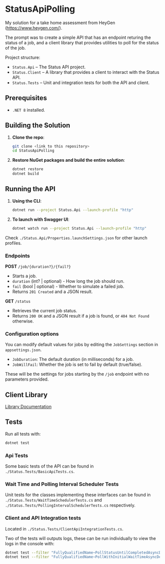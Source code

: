 # StatusApiPolling

My solution for a take home assessment from HeyGen (https://www.heygen.com/).

The prompt was to create a simple API that has an endpoint returing the status of a job, and a client library that provides utilities to poll for the status of the job.

Project structure:  
- `Status.Api` – The Status API project.  
- `Status.Client` – A library that provides a client to interact with the Status API.  
- `Status.Tests` – Unit and integration tests for both the API and client.

## Prerequisites

- `.NET 8` installed.

## Building the Solution

1. **Clone the repo**:
   ```bash
   git clone <link to this repository>
   cd StatusApiPolling
   ```

2. **Restore NuGet packages and build the entire solution**:
    ```bash
    dotnet restore
    dotnet build
    ```

## Running the API

1. **Using the CLI**:
    ```bash
    dotnet run --project Status.Api --launch-profile "http"
    ```
2. **To launch with Swagger UI**:
    ```bash
    dotnet watch run --project Status.Api --launch-profile "http"
    ```
Check `./Status.Api/Properties.launchSettings.json` for other launch profiles.

### Endpoints

**POST** `/job/{duration?}/{fail?}`  
- Starts a job.  
- `duration` (int? | optional) - How long the job should run.  
- `fail` (bool | optional) - Whether to simulate a failed job.  
- Returns `201 Created` and a JSON result.

**GET** `/status`  
- Retrieves the current job status.  
- Returns `200 OK` and a JSON result if a job is found, or `404 Not Found` otherwise.

### Configuration options
You can modify default values for jobs by editing the `JobSettings` section in `appsettings.json`.  
- `JobDuration`: The default duration (in milliseconds) for a job.  
- `JobWillFail`: Whether the job is set to fail by default (true/false).  

These will be the settings for jobs starting by the `/job` endpoint with no parameters provided.

## Client Library
[Library Documentation](./Status.Client/README.md)

## Tests
Run all tests with:
```bash
dotnet test
```

### Api Tests
Some basic tests of the API can be found in `./Status.Tests/BasicApiTests.cs`.

### Wait Time and Polling Interval Scheduler Tests
Unit tests for the classes implementing these interfaces can be found in `./Status.Tests/WaitTimeSchedulerTests.cs` and `./Status.Tests/PollingIntervalSchedulerTests.cs` respectively.

### Client and API Integration tests
Located in `./Status.Tests/ClientApiIntegrationTests.cs`.

Two of the tests will outputs logs, these can be run individually to view the logs in the console with:
```bash
dotnet test --filter "FullyQualifiedName~PollStatusUntilCompletedAsyncDemonstrateLogging" --logger "console;verbosity=normal"
dotnet test --filter "FullyQualifiedName~PollWithInitialWaitTimeAsyncDemonstrateLogging" --logger "console;verbosity=normal"
```